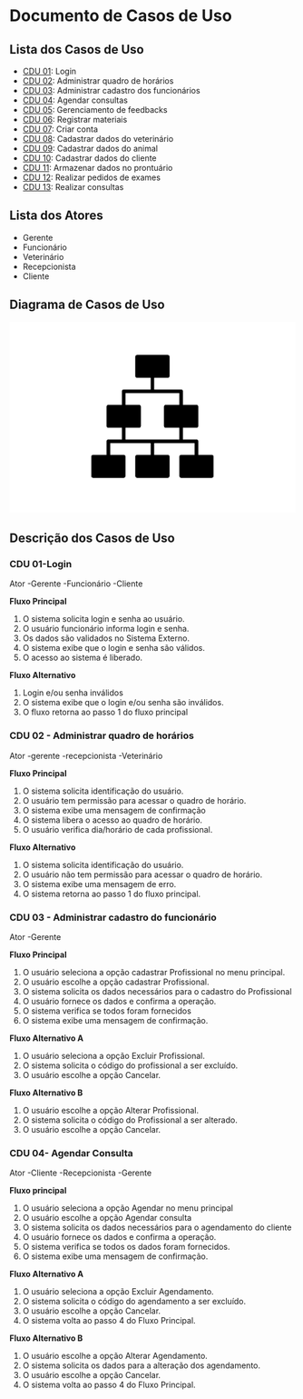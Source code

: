 # Documento de Casos de Uso

## Lista dos Casos de Uso

 - [CDU 01](#CDU-01): Login
 - [CDU 02](#CDU-02): Administrar quadro de horários
 - [CDU 03](#CDU-03): Administrar cadastro dos funcionários
 - [CDU 04](#CDU-04): Agendar consultas
 - [CDU 05](#CDU-05): Gerenciamento de feedbacks
 - [CDU 06](#CDU-06): Registrar materiais
 - [CDU 07](#CDU-07): Criar conta
 - [CDU 08](#CDU-08): Cadastrar dados do veterinário
 - [CDU 09](#CDU-09): Cadastrar dados do animal
 - [CDU 10](#CDU-10): Cadastrar dados do cliente
 - [CDU 11](#CDU-11): Armazenar dados no prontuário
 - [CDU 12](#CDU-12): Realizar pedidos de exames
 - [CDU 13](#CDU-13): Realizar consultas 

## Lista dos Atores
- Gerente <br>
- Funcionário <br>
- Veterinário <br>
- Recepcionista <br>
- Cliente

## Diagrama de Casos de Uso

![Diagrama de Casos de Uso](diagrama-exemplo.png)

## Descrição dos Casos de Uso

### CDU 01-Login
Ator
-Gerente
-Funcionário
-Cliente 

**Fluxo Principal**

1. O sistema solicita login e senha ao usuário. 
2. O usuário funcionário informa login e senha. 
3. Os dados são validados no Sistema Externo. 
4. O sistema exibe que o login e senha são válidos. 
5. O acesso ao sistema é liberado.

**Fluxo Alternativo**

1. Login e/ou senha inválidos 
2. O sistema exibe que o login e/ou senha são inválidos. 
3. O fluxo retorna ao passo 1 do fluxo principal

### CDU 02 - Administrar quadro de horários
Ator
-gerente
-recepcionista
-Veterinário

**Fluxo Principal**

1. O sistema solicita identificação do usuário.
2. O usuário tem permissão para acessar o quadro de horário.
3. O sistema exibe uma mensagem de confirmação
4. O sistema libera o acesso ao quadro de horário.
4. O usuário verifica dia/horário de cada profissional.
 

**Fluxo Alternativo**

1. O sistema solicita identificação do usuário.
2. O usuário não tem permissão para acessar o quadro de horário.
3. O sistema exibe uma mensagem de erro.
3. O sistema retorna ao passo 1 do fluxo principal.

### CDU 03 - Administrar cadastro do funcionário

Ator
-Gerente

**Fluxo Principal** 

1. O usuário seleciona a opção cadastrar Profissional no menu principal. 
2. O usuário escolhe a opção cadastrar Profissional.
3. O sistema solicita os dados necessários para o cadastro do Profissional 
4. O usuário fornece os dados e confirma a operação.
5. O sistema verifica se todos foram fornecidos
6. O sistema exibe uma mensagem de confirmação.

**Fluxo Alternativo A**
 
1. O usuário seleciona a opção Excluir Profissional. 
2. O sistema solicita o código do profissional a ser excluído. 
3. O usuário escolhe a opção Cancelar.

**Fluxo Alternativo B**
 
1. O usuário escolhe a opção Alterar Profissional. 
2. O sistema solicita o código do Profissional a ser alterado. 
3. O usuário escolhe a opção Cancelar.

### CDU 04- Agendar Consulta
Ator
-Cliente
-Recepcionista 
-Gerente

 **Fluxo principal**
1. O usuário seleciona a opção Agendar no menu principal
2. O usuário escolhe a opção Agendar consulta
3. O sistema solicita os dados necessários para o agendamento do cliente 
4. O usuário fornece os dados e confirma a operação.
5. O sistema verifica se todos os dados foram fornecidos.
6. O sistema exibe uma mensagem de confirmação. 

**Fluxo Alternativo A**
1. O usuário seleciona a opção Excluir Agendamento. 
2. O sistema solicita o código do agendamento a ser excluído. 
3. O usuário escolhe a opção Cancelar. 
4. O sistema volta ao passo 4 do Fluxo Principal.

**Fluxo Alternativo B**
1. O usuário escolhe a opção Alterar Agendamento. 
2. O sistema solicita os dados para a alteração dos agendamento. 
3. O usuário escolhe a opção Cancelar. 
4. O sistema volta ao passo 4 do Fluxo Principal.
